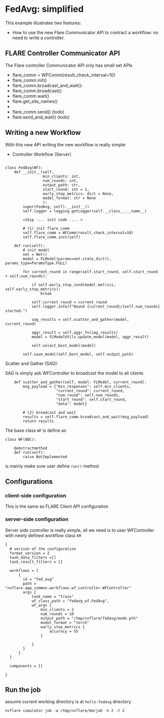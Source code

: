# FedAvg: simplified

This example illustrates two features:
* How to use the new Flare Communicator API to contract a workflow: no need to write a controller.  

## FLARE Controller Communicator API

The Flare controller Communicator API only has small set APIs
* flare_comm = WFComm(result_check_interval=10)
* flare_comm.init()
* flare_comm.broadcast_and_wait():
* flare_comm.broadcast():
* flare_comm.wait()
* flare.get_site_names()
* 
* flare_comm.send()     (todo)
* flare.send_and_wait() (todo)

## Writing a new Workflow

With this new API writing the new workflow is really simple: 

* Controller Workflow (Server)

```

class FedAvg(WF):
    def __init__(self,
                 min_clients: int,
                 num_rounds: int,
                 output_path: str,
                 start_round: int = 1,
                 early_stop_metrics: dict = None,
                 model_format: str = None
                 ):
        super(FedAvg, self).__init__()
        self.logger = logging.getLogger(self.__class__.__name__)
        
        <skip .... init code .... >
 
        # (1) init flare_comm
        self.flare_comm = WFComm(result_check_interval=10)
        self.flare_comm.init(self)
        
    def run(self):
        # init model
        net = Net()
        model = FLModel(params=net.state_dict(), params_type=ParamsType.FULL)
        
        for current_round in range(self.start_round, self.start_round + self.num_rounds):
        
            if self.early_stop_cond(model.metrics, self.early_stop_metrics):
                break

            self.current_round = current_round
            self.logger.info(f"Round {current_round}/{self.num_rounds} started.")

            sag_results = self.scatter_and_gather(model, current_round)

            aggr_result = self.aggr_fn(sag_results)
            model = FLModelUtils.update_model(model, aggr_result)
            
            self.select_best_model(model)

        self.save_model(self.best_model, self.output_path)
```
Scatter and Gather (SAG): 

SAG is simply ask WFController to broadcast the model to all clients

```
    def scatter_and_gather(self, model: FLModel, current_round):
        msg_payload = {"min_responses": self.min_clients,
                       "current_round": current_round,
                       "num_round": self.num_rounds,
                       "start_round": self.start_round,
                       "data": model}

        # (2) broadcast and wait
        results = self.flare_comm.broadcast_and_wait(msg_payload)
        return results
```

The base class ```WF``` is define as

```
class WF(ABC):

    @abstractmethod
    def run(self):
        raise NotImplemented
```
is mainly make sure user define ```run()``` method
 
## Configurations

### client-side configuration

This is the same as FLARE Client API configuration

### server-side configuration

  Server side controller is really simple, all we need is to user WFController with newly defined workflow class
```KM```

```
{
  # version of the configuration
  format_version = 2
  task_data_filters =[]
  task_result_filters = []

  workflows = [
      {
        id = "fed_avg"
        path = "nvflare.app_common.workflows.wf_controller.WFController"
        args {
            task_name = "train"
            wf_class_path = "fedavg_wf.FedAvg",
            wf_args {
                min_clients = 2
                num_rounds = 10
                output_path = "/tmp/nvflare/fedavg/mode.pth"
                model_format = "torch"
                early_stop_metrics {
                    accuracy = 55
                }

            }
        }
      }
  ]

  components = []

}

```


## Run the job

assume current working directory is at ```hello-fedavg``` directory 

```
nvflare simulator job -w /tmp/nvflare/km/job -n 2 -t 2
```
